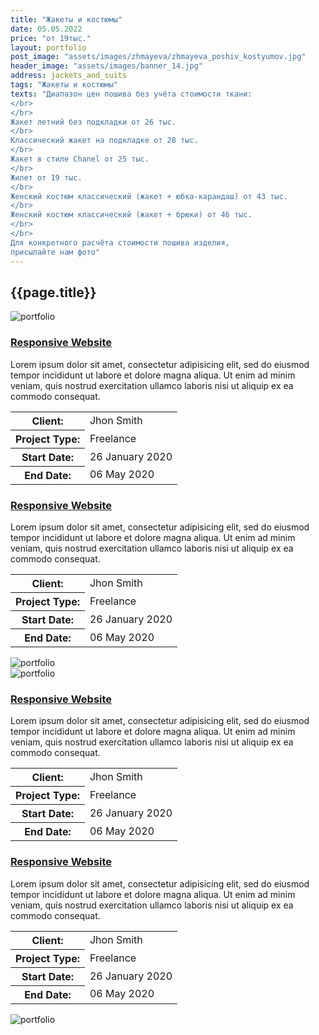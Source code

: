 ```yaml
---
title: "Жакеты и костюмы"
date: 05.05.2022
price: "от 19тыс."
layout: portfolio
post_image: "assets/images/zhmayeva/zhmayeva_poshiv_kostyumov.jpg"
header_image: "assets/images/banner_14.jpg"
address: jackets_and_suits
tags: "Жакеты и костюмы"
texts: "Диапазон цен пошива без учёта стоимости ткани:
</br>
</br>
Жакет летний без подкладки от 26 тыс.
</br>
Классический жакет на подкладке от 28 тыс.
</br>
Жакет в стиле Chanel от 25 тыс.
</br>
Жилет от 19 тыс.
</br>
Женский костюм классический (жакет + юбка-карандаш) от 43 тыс.
</br>
Женский костюм классический (жакет + брюки) от 46 тыс.
</br>
</br>
Для конкретного расчёта стоимости пошива изделия,
присылайте нам фото"
---
```


<section class="spotlight-portfolio portfolio2">
<div class="container">
  <div class="row">
    <div class="col-lg-12 text-center">
      <h2 class="title">{{page.title}}</h2>
    </div>
  </div>
  <div class="row">
    <div class="col-lg-6 col-sm-6 items">
      <img src="{{'/assets/images/portfolio1.jpg' | relative_url}}" class="image img-fluid" alt="portfolio"/>
    </div>
    <div class="col-lg-6 col-sm-6 items content">
      <h3><a href="#">Responsive Website</a></h3>
      <p>Lorem ipsum dolor sit amet, consectetur adipisicing elit, sed do eiusmod
      tempor incididunt ut labore et dolore magna aliqua. Ut enim ad minim veniam,
      quis nostrud exercitation ullamco laboris nisi ut aliquip ex ea commodo
      consequat.</p>
      <table class="table">
        <tr>
          <th>Client:</th>
          <td>Jhon Smith</td>
        </tr>
        <tr>
          <th>Project Type:</th>
          <td>Freelance</td>
        </tr>
        <tr>
          <th>Start Date:</th>
          <td>26 January 2020</td>
        </tr>
        <tr>
          <th>End Date:</th>
          <td>06 May 2020</td>
        </tr>
      </table>
    </div>
  </div>
  <div class="row">
    <div class="col-lg-6 col-sm-6 items content">
      <h3><a href="#">Responsive Website</a></h3>
      <p>Lorem ipsum dolor sit amet, consectetur adipisicing elit, sed do eiusmod
      tempor incididunt ut labore et dolore magna aliqua. Ut enim ad minim veniam,
      quis nostrud exercitation ullamco laboris nisi ut aliquip ex ea commodo
      consequat.</p>
      <table class="table">
        <tr>
          <th>Client:</th>
          <td>Jhon Smith</td>
        </tr>
        <tr>
          <th>Project Type:</th>
          <td>Freelance</td>
        </tr>
        <tr>
          <th>Start Date:</th>
          <td>26 January 2020</td>
        </tr>
        <tr>
          <th>End Date:</th>
          <td>06 May 2020</td>
        </tr>
      </table>
    </div>
    <div class="col-lg-6 col-sm-6 items">
      <img src="{{'/assets/images/portfolio2.jpg' | relative_url}}" class="image img-fluid" alt="portfolio"/>
    </div>
  </div>
  <div class="row">
    <div class="col-lg-6 col-sm-6 items">
      <img src="{{'/assets/images/portfolio3.jpg' | relative_url}}" class="image img-fluid" alt="portfolio"/>
    </div>
    <div class="col-lg-6 col-sm-6 items content">
      <h3><a href="#">Responsive Website</a></h3>
      <p>Lorem ipsum dolor sit amet, consectetur adipisicing elit, sed do eiusmod
      tempor incididunt ut labore et dolore magna aliqua. Ut enim ad minim veniam,
      quis nostrud exercitation ullamco laboris nisi ut aliquip ex ea commodo
      consequat.</p>
      <table class="table">
        <tr>
          <th>Client:</th>
          <td>Jhon Smith</td>
        </tr>
        <tr>
          <th>Project Type:</th>
          <td>Freelance</td>
        </tr>
        <tr>
          <th>Start Date:</th>
          <td>26 January 2020</td>
        </tr>
        <tr>
          <th>End Date:</th>
          <td>06 May 2020</td>
        </tr>
      </table>
    </div>
  </div>
  <div class="row">
    <div class="col-lg-6 col-sm-6 items content">
      <h3><a href="#">Responsive Website</a></h3>
      <p>Lorem ipsum dolor sit amet, consectetur adipisicing elit, sed do eiusmod
      tempor incididunt ut labore et dolore magna aliqua. Ut enim ad minim veniam,
      quis nostrud exercitation ullamco laboris nisi ut aliquip ex ea commodo
      consequat.</p>
      <table class="table">
        <tr>
          <th>Client:</th>
          <td>Jhon Smith</td>
        </tr>
        <tr>
          <th>Project Type:</th>
          <td>Freelance</td>
        </tr>
        <tr>
          <th>Start Date:</th>
          <td>26 January 2020</td>
        </tr>
        <tr>
          <th>End Date:</th>
          <td>06 May 2020</td>
        </tr>
      </table>
    </div>
    <div class="col-lg-6 col-sm-6 items">
      <img src="{{'/assets/images/portfolio4.jpg' | relative_url}}" class="image img-fluid" alt="portfolio"/>
    </div>
  </div>
</div>
</section>